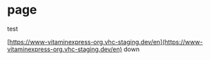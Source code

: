 # page


test 

[https://www-vitaminexpress-org.vhc-staging.dev/en](https://www-vitaminexpress-org.vhc-staging.dev/en)
down

